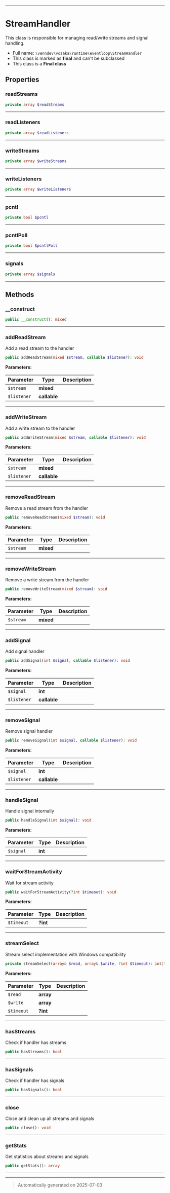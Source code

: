 ***

# StreamHandler

This class is responsible for managing read/write streams and signal handling.



* Full name: `\venndev\vosaka\runtime\eventloop\StreamHandler`
* This class is marked as **final** and can't be subclassed
* This class is a **Final class**



## Properties


### readStreams



```php
private array $readStreams
```






***

### readListeners



```php
private array $readListeners
```






***

### writeStreams



```php
private array $writeStreams
```






***

### writeListeners



```php
private array $writeListeners
```






***

### pcntl



```php
private bool $pcntl
```






***

### pcntlPoll



```php
private bool $pcntlPoll
```






***

### signals



```php
private array $signals
```






***

## Methods


### __construct



```php
public __construct(): mixed
```












***

### addReadStream

Add a read stream to the handler

```php
public addReadStream(mixed $stream, callable $listener): void
```








**Parameters:**

| Parameter | Type | Description |
|-----------|------|-------------|
| `$stream` | **mixed** |  |
| `$listener` | **callable** |  |





***

### addWriteStream

Add a write stream to the handler

```php
public addWriteStream(mixed $stream, callable $listener): void
```








**Parameters:**

| Parameter | Type | Description |
|-----------|------|-------------|
| `$stream` | **mixed** |  |
| `$listener` | **callable** |  |





***

### removeReadStream

Remove a read stream from the handler

```php
public removeReadStream(mixed $stream): void
```








**Parameters:**

| Parameter | Type | Description |
|-----------|------|-------------|
| `$stream` | **mixed** |  |





***

### removeWriteStream

Remove a write stream from the handler

```php
public removeWriteStream(mixed $stream): void
```








**Parameters:**

| Parameter | Type | Description |
|-----------|------|-------------|
| `$stream` | **mixed** |  |





***

### addSignal

Add signal handler

```php
public addSignal(int $signal, callable $listener): void
```








**Parameters:**

| Parameter | Type | Description |
|-----------|------|-------------|
| `$signal` | **int** |  |
| `$listener` | **callable** |  |





***

### removeSignal

Remove signal handler

```php
public removeSignal(int $signal, callable $listener): void
```








**Parameters:**

| Parameter | Type | Description |
|-----------|------|-------------|
| `$signal` | **int** |  |
| `$listener` | **callable** |  |





***

### handleSignal

Handle signal internally

```php
public handleSignal(int $signal): void
```








**Parameters:**

| Parameter | Type | Description |
|-----------|------|-------------|
| `$signal` | **int** |  |





***

### waitForStreamActivity

Wait for stream activity

```php
public waitForStreamActivity(?int $timeout): void
```








**Parameters:**

| Parameter | Type | Description |
|-----------|------|-------------|
| `$timeout` | **?int** |  |





***

### streamSelect

Stream select implementation with Windows compatibility

```php
private streamSelect(array& $read, array& $write, ?int $timeout): int|false
```








**Parameters:**

| Parameter | Type | Description |
|-----------|------|-------------|
| `$read` | **array** |  |
| `$write` | **array** |  |
| `$timeout` | **?int** |  |





***

### hasStreams

Check if handler has streams

```php
public hasStreams(): bool
```












***

### hasSignals

Check if handler has signals

```php
public hasSignals(): bool
```












***

### close

Close and clean up all streams and signals

```php
public close(): void
```












***

### getStats

Get statistics about streams and signals

```php
public getStats(): array
```












***


***
> Automatically generated on 2025-07-03
